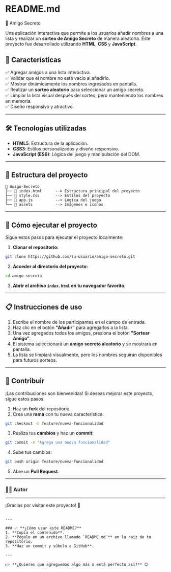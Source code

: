 
<h1>README.md</h1>

 🎁 Amigo Secreto

Una aplicación interactiva que permite a los usuarios añadir nombres a una lista y realizar un **sorteo de Amigo Secreto** de manera aleatoria. Este proyecto fue desarrollado utilizando **HTML**, **CSS** y **JavaScript**.


<h2>🚀 Características</h2>

✅ Agregar amigos a una lista interactiva.  
✅ Validar que el nombre no esté vacío al añadirlo.  
✅ Mostrar dinámicamente los nombres ingresados en pantalla.  
✅ Realizar un **sorteo aleatorio** para seleccionar un amigo secreto.  
✅ Limpiar la lista visual después del sorteo, pero manteniendo los nombres en memoria.  
✅ Diseño responsivo y atractivo.  


---

## 🛠️ **Tecnologías utilizadas**

- **HTML5**: Estructura de la aplicación.
- **CSS3**: Estilos personalizados y diseño responsivo.
- **JavaScript (ES6)**: Lógica del juego y manipulación del DOM.

---

## 📂 **Estructura del proyecto**

```
📁 Amigo-Secreto
├── 📄 index.html      --> Estructura principal del proyecto
├── 📄 style.css       --> Estilos del proyecto
├── 📄 app.js          --> Lógica del juego
└── 📁 assets          --> Imágenes e íconos
```

---

## 📌 **Cómo ejecutar el proyecto**

Sigue estos pasos para ejecutar el proyecto localmente:

1. **Clonar el repositorio:**
```bash
git clone https://github.com/tu-usuario/amigo-secreto.git
```

2. **Acceder al directorio del proyecto:**
```bash
cd amigo-secreto
```

3. **Abrir el archivo `index.html` en tu navegador favorito.**

---

## 📋 **Instrucciones de uso**

1. Escribe el nombre de los participantes en el campo de entrada.
2. Haz clic en el botón **"Añadir"** para agregarlos a la lista.
3. Una vez agregados todos los amigos, presiona el botón **"Sortear Amigo"**.
4. El sistema seleccionará un **amigo secreto aleatorio** y se mostrará en pantalla.
5. La lista se limpiará visualmente, pero los nombres seguirán disponibles para futuros sorteos.

---

## 📌 **Contribuir**

¡Las contribuciones son bienvenidas! Si deseas mejorar este proyecto, sigue estos pasos:

1. Haz un **fork** del repositorio.
2. Crea una **rama** con tu nueva característica:  
```bash
git checkout -b feature/nueva-funcionalidad
```
3. Realiza tus **cambios** y haz un **commit**:  
```bash
git commit -m "Agrega una nueva funcionalidad"
```
4. Sube tus cambios:  
```bash
git push origin feature/nueva-funcionalidad
```
5. Abre un **Pull Request**.



---

### 👨‍💻 **Autor**


---

¡Gracias por visitar este proyecto! 🎉
```

---

### ✅ **¿Cómo usar este README?**
1. **Copia el contenido**.
2. **Pégalo en un archivo llamado `README.md`** en la raíz de tu repositorio.
3. **Haz un commit y súbelo a GitHub**.

---

👉 **¿Quieres que agreguemos algo más o está perfecto así?** 😊
  
